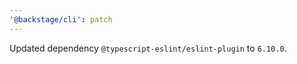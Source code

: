 ```yaml
---
'@backstage/cli': patch
---
```


Updated dependency `@typescript-eslint/eslint-plugin` to `6.10.0`.
